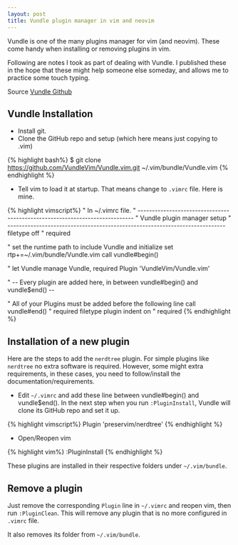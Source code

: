 ```yaml
---
layout: post
title: Vundle plugin manager in vim and neovim
---
```


Vundle is one of the many plugins manager for vim (and neovim). These come handy when installing 
or removing plugins in vim.

Following are notes I took as part of dealing with Vundle. I published these in the hope that these
might help someone else someday, and allows me to practice some touch typing.

Source [Vundle Github](https://github.com/VundleVim/Vundle.vim)

## Vundle Installation

* Install git.
* Clone the GitHub repo and setup (which here means just copying to .vim)

{% highlight bash%}
$ git clone https://github.com/VundleVim/Vundle.vim.git ~/.vim/bundle/Vundle.vim
{% endhighlight %}

* Tell vim to load it at startup. That means change to `.vimrc` file. Here is mine.

{% highlight vimscript%}
" In ~/.vimrc file.
" ----------------------------------------------------------------------------
" Vundle plugin manager setup
" ----------------------------------------------------------------------------
filetype off                  " required

" set the runtime path to include Vundle and initialize
set rtp+=~/.vim/bundle/Vundle.vim
call vundle#begin()

" let Vundle manage Vundle, required
Plugin 'VundleVim/Vundle.vim'

" -- Every plugin are added here, in between vundle#begin() and vundle$end() --

" All of your Plugins must be added before the following line
call vundle#end()            " required
filetype plugin indent on    " required
{% endhighlight %}

## Installation of a new plugin

Here are the steps to add the `nerdtree` plugin. 
For simple plugins like `nerdtree` no extra software is required. However, some might extra
requirements, in these cases, you need to follow/install the documentation/requirements.

* Edit `~/.vimrc` and add these line between vundle#begin() and vundle$end(). In the next step when
  you run `:PluginInstall`, Vundle will clone its GitHub repo and set it up.

{% highlight vimscript%}
 Plugin 'preservim/nerdtree'
{% endhighlight %}

* Open/Reopen vim

{% highlight vim%}
:PluginInstall
{% endhighlight %}

These plugins are installed in their respective folders under `~/.vim/bundle`.

## Remove a plugin

Just remove the corresponding `Plugin` line in `~/.vimrc` and reopen vim, then run `:PluginClean`.
This will remove any plugin that is no more configured in `.vimrc` file.

It also removes its folder from `~/.vim/bundle`.

